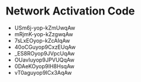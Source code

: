 # Network Activation Code
* USm6j-yop-kZmUwqAw
* mRjmK-yop-kZzgwqAw
* 7sLxEOyop-kZcAIqAw
* 40oCGuyop9CxzEUqAw
* _ES8ROyop9JVpcUqAw
* OUavIuyop9JPVUQqAw
* 0DAeKOyop9IH8HsqAw
* vT0aguyop9ICx3AqAw